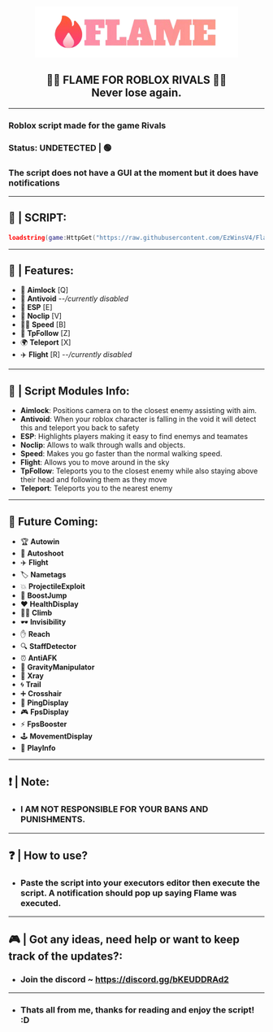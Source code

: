 <p align="center">
  <picture>
    <source media="(prefers-color-scheme: dark)" srcset="./Images/FlameLogoGradient.png">
    <source media="(prefers-color-scheme: light)" srcset="./Images/FlameLogoBlack.png">
    <img alt="flame logo" src="./Images/FlameLogoGradient.png">
  </picture>
</p>
<h2 align="center">
  🎯🔫 FLAME FOR ROBLOX RIVALS 🔫🎯
  <br/>
  Never lose again.
</h2>

-----------------
### Roblox script made for the game Rivals
### Status: UNDETECTED | 🟢
### The script does not have a GUI at the moment but it does have notifications
-----------------
## 📜 | SCRIPT: 
```lua
loadstring(game:HttpGet("https://raw.githubusercontent.com/EzWinsV4/FlameForRobloxRivals/refs/heads/main/Main.lua", true))()
```
-----------------
## 📰 | Features:
- 🎯 **Aimlock** [Q]
- 🚫 **Antivoid** *--/currently disabled*
- 👀 **ESP** [E]
- 🚪 **Noclip** [V]
- 🏃‍♂️ **Speed** [B]
- 📍 **TpFollow** [Z]
- 🌍 **Teleport** [X]
- ✈️ **Flight** [R] *--/currently disabled*
-----------------
## 📰 | Script Modules Info:
- **Aimlock**:  Positions camera on to the closest enemy assisting with aim.
- **Antivoid**:  When your roblox character is falling in the void it will detect this and teleport you back to safety
- **ESP**:  Highlights players making it easy to find enemys and teamates
- **Noclip**:  Allows to walk through walls and objects.
- **Speed**:  Makes you go faster than the normal walking speed.
- **Flight**:  Allows you to move around in the sky
- **TpFollow**:  Teleports you to the closest enemy while also staying above their head and following them as they move
- **Teleport**:  Teleports you to the nearest enemy
-----------------
## 🔮 Future Coming:
- 🏆 **Autowin**
- 🔫 **Autoshoot**
- ✈️ **Flight**
- 🏷️ **Nametags**
- 💥 **ProjectileExploit**
- 🚀 **BoostJump**
- ❤️ **HealthDisplay**
- 🧗‍♂️ **Climb**
- 🕶️ **Invisibility**
- ✋ **Reach**
- 🔍 **StaffDetector**
- ⏰ **AntiAFK**
- 🌌 **GravityManipulator**
- 🧊 **Xray**
- 🌀 **Trail**
- ➕ **Crosshair**
- 📡 **PingDisplay**
- 🎮 **FpsDisplay**
- ⚡ **FpsBooster**
- 🕹️ **MovementDisplay**
- 🎵 **PlayInfo**
-----------------
## ❗ | Note:
- ### I AM NOT RESPONSIBLE FOR YOUR BANS AND PUNISHMENTS.
-----------------
## ❓ | How to use?
- ### Paste the script into your executors editor then execute the script. A notification should pop up saying Flame was executed.
-----------------
## 🎮 | Got any ideas, need help or want to keep track of the updates?:
- ### Join the discord ~ https://discord.gg/bKEUDDRAd2
-----------------
- ### Thats all from me, thanks for reading and enjoy the script! :D

